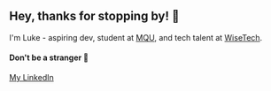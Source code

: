 ## Hey, thanks for stopping by! 👋

I'm Luke - aspiring dev, student at [MQU](https://www.mq.edu.au/), and tech talent at [WiseTech](https://www.wisetechglobal.com/).  

#### Don't be a stranger :speech_balloon:
[My LinkedIn](https://www.linkedin.com/in/lukecameron/)
